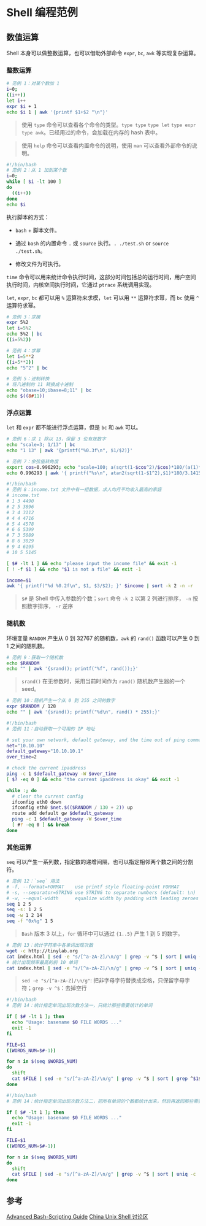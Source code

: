 # Shell 编程范例

## 数值运算

Shell 本身可以做整数运算，也可以借助外部命令 `expr`, `bc`, `awk` 等实现复杂运算。

### 整数运算

```bash
# 范例 1：对某个数加 1
i=0;
((i++))
let i++
expr $i + 1
echo $i 1 | awk '{printf $1+$2 "\n"}'
```

> 使用 `type` 命令可以查看各个命令的类型。`type type` `type let` `type expr` `type awk`。已经用过的命令，会加载在内存的 hash 表中。

> 使用 `help` 命令可以查看内置命令的说明，使用 `man` 可以查看外部命令的说明。

```bash
#!/bin/bash
# 范例 2：从 1 加到某个数
i=0;
while [ $i -lt 100 ]
do
  ((i++))
done
echo $i
```

执行脚本的方式：

- `bash` + 脚本文件。

- 通过 `bash` 的内置命令 `.` 或 `source` 执行。`. ./test.sh` or `source ./test.sh`。

- 修改文件为可执行。

`time` 命令可以用来统计命令执行时间，这部分时间包括总的运行时间，用户空间执行时间，内核空间执行时间，它通过 `ptrace` 系统调用实现。

`let`, `expr`, `bc` 都可以用 `%` 运算符来求模，`let` 可以用 `**` 运算符求幂，而 `bc` 使用 `^` 运算符求幂。

```bash
# 范例 3：求模
expr 5%2
let i=5%2
echo 5%2 | bc
((i=5%2))
```

```bash
# 范例 4：求幂
let i=5**2
((i=5**2))
echo "5^2" | bc
```

```bash
# 范例 5：进制转换
# 将八进制的 11 转换成十进制
echo "obase=10;ibase=8;11" | bc
echo $((8#11))
```

### 浮点运算

`let` 和 `expr` 都不能进行浮点运算，但是  `bc` 和 `awk` 可以。

```bash
# 范例 6：求 1 除以 13，保留 3 位有效数字
echo "scale=3; 1/13" | bc
echo "1 13" | awk '{printf("%0.3f\n", $1/$2)}'
```

```bash
# 范例 7：余弦值转角度
export cos=0.996293; echo "scale=100; a(sqrt(1-$cos^2)/$cos)*180/(a(1)*4)" | bc -l
echo 0.996293 | awk '{ printf("%s\n", atan2(sqrt(1-$1^2),$1)*180/3.1415926535);}'
```

```bash
#!/bin/bash
# 范例 8：income.txt 文件中有一组数据，求人均月平均收入最高的家庭
# income.txt
# 1 3 4490
# 2 5 3896
# 3 4 3112
# 4 4 4716
# 5 4 4578
# 6 6 5399
# 7 3 5089
# 8 6 3029
# 9 4 6195
# 10 5 5145

[ $# -lt 1 ] && echo "please input the income file" && exit -1
[ ! -f $1 ] && echo "$1 is not a file" && exit -1

income=$1
awk '{ printf("%d %0.2f\n", $1, $3/$2); }' $income | sort -k 2 -n -r
```

> `$#` 是 Shell 中传入参数的个数；`sort` 命令 `-k 2` 以第 2 列进行排序， `-n` 按照数字排序， `-r` 逆序

### 随机数

环境变量 `RANDOM` 产生从 0 到 32767 的随机数，`awk` 的 `rand()` 函数可以产生 0 到 1 之间的随机数。

```bash
# 范例 9：获取一个随机数
echo $RANDOM
echo "" | awk '{srand(); printf("%f", rand());}'
```

> `srand()` 在无参数时，采用当前时间作为 `rand()` 随机数产生器的一个 seed。

```bash
# 范例 10：随机产生一个从 0 到 255 之间的数字
expr $RANDOM / 128
echo "" | awk '{srand(); printf("%d\n", rand() * 255);}'
```

```bash
#!/bin/bash
# 范例 11：自动获取一个可用的 IP 地址

# set your own network, default gateway, and the time out of ping command
net="10.10.10"
default_gateway="10.10.10.1"
over_time=2

# check the current ipaddress
ping -c 1 $default_gateway -W $over_time
[ $? -eq 0 ] && echo "the current ipaddress is okay" && exit -1

while :; do
  # clear the current config
  ifconfig eth0 down
  ifconfig eth0 $net.$(($RANDOM / 130 + 2)) up
  route add default gw $default_gateway
  ping -c 1 $default_gateway -W $over_time
  [ #? -eq 0 ] && break
done
```

### 其他运算

`seq` 可以产生一系列数，指定数的递增间隔，也可以指定相邻两个数之间的分割符。

```bash
# 范例 12：`seq` 用法
# -f, --format=FORMAT    use printf style floating-point FORMAT
# -s, --separator=STRING use STRING to separate numbers (default: \n)
# -w, --equal-width      equalize width by padding with leading zeroes
seq 1 2 5
seq -s: 1 2 5
seq -w 1 2 14
seq -f "0x%g" 1 5
```

> `Bash` 版本 3 以上，`for` 循环中可以通过 `{1..5}` 产生 1 到 5 的数字。

```bash
# 范例 13：统计字符串中各单词出现次数
wget -c http://tinylab.org
cat index.html | sed -e "s/[^a-zA-Z]/\n/g" | grep -v ^$ | sort | uniq -c
# 统计出现频率最高的前 10 单词
cat index.html | sed -e "s/[^a-zA-Z]/\n/g" | grep -v ^$ | sort | uniq -c | sort -n -r -k 1 | head -10
```

> `sed -e "s/[^a-zA-Z]/\n/g"`: 把非字母字符替换成空格，只保留字母字符；`grep -v ^$`：去掉空行

```bash
#!/bin/bash
# 范例 14：统计指定单词出现次数方法一，只统计那些需要统计的单词

if [ $# -lt 1 ]; then
  echo "Usage: basename $0 FILE WORDS ..."
  exit -1
fi

FILE=$1
((WORDS_NUM=$#-1))

for n in $(seq $WORDS_NUM)
do
  shift
  cat $FILE | sed -e "s/[^a-zA-Z]/\n/g" | grep -v ^$ | sort | grep ^$1$ | uniq -c
done
```

```bash
#!/bin/bash
# 范例 14：统计指定单词出现次数方法二，把所有单词的个数都统计出来，然后再返回那些需要统计的单词给用户

if [ $# -lt 1 ]; then
  echo "Usage: basename $0 FILE WORDS ..."
  exit -1
fi

FILE=$1
((WORDS_NUM=$#-1))

for n in $(seq $WORDS_NUM)
do
  shift
  cat $FILE | sed -e "s/[^a-zA-Z]/\n/g" | grep -v ^$ | sort | uniq -c | grep " $1$"
done
```

## 参考
[Advanced Bash-Scripting Guide](https://tldp.org/LDP/abs/html/)
[China Unix Shell 讨论区](http://bbs.chinaunix.net/forum-24-1.html)
